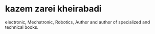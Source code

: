 # kazem zarei kheirabadi
electronic, Mechatronic, Robotics,
Author and author of specialized and technical books.
